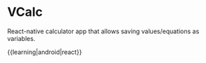 # VCalc

React-native calculator app that allows saving values/equations as variables.

{{learning|android|react}}